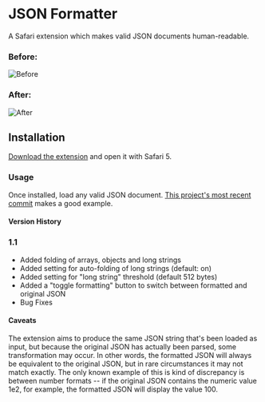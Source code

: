 # JSON Formatter

A Safari extension which makes valid JSON documents human-readable.

### Before:
![Before][i1]
### After:
![After][i2]

## Installation
[Download the extension][1] and open it with Safari 5.

### Usage
Once installed, load any valid JSON document. [This project's most recent
commit][2] makes a good example.

#### Version History

### 1.1
* Added folding of arrays, objects and long strings
* Added setting for auto-folding of long strings (default: on)
* Added setting for "long string" threshold (default 512 bytes)
* Added a "toggle formatting" button to switch between formatted and original JSON
* Bug Fixes

#### Caveats
The extension aims to produce the same JSON string that's been loaded as input,
but because the original JSON has actually been parsed, some transformation may
occur. In other words, the formatted JSON will always be equivalent to the
original JSON, but in rare circumstances it may not match exactly. The only
known example of this is kind of discrepancy is between number formats -- if the
original JSON contains the numeric value 1e2, for example, the formatted JSON
will display the value 100.

[1]: http://github.com/rfletcher/safari-json-formatter/downloads
[2]: http://github.com/rfletcher/safari-json-formatter/commit/HEAD.json
[i1]: https://github.com/rfletcher/safari-json-formatter/raw/HEAD/etc/images/before.png
[i2]: https://github.com/rfletcher/safari-json-formatter/raw/HEAD/etc/images/after.png